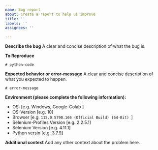 ```yaml
---
name: Bug report
about: Create a report to help us improve
title: ''
labels: ''
assignees: ''

---
```


**Describe the bug**
A clear and concise description of what the bug is.

**To Reproduce**
```
# python-code
```

**Expected behavior or error-message**
A clear and concise description of what you expected to happen.
```
# error-message
```

**Environment (please complete the following information):**
 - OS: [e.g. Windows, Google-Colab ]
- OS-Version [e.g. 10]
- Browser [e.g. `115.0.5790.166 (Official Build) (64-Bit) `]
 - Selenium-Profiles Version [e.g. 2.2.5.1]
 - Selenium Version [e.g. 4.11.1]
 - Python versin [e.g. 3.7.9]

**Additional context**
Add any other context about the problem here.
